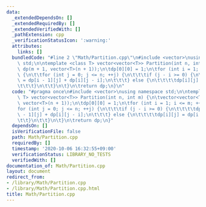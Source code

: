 ```yaml
---
data:
  _extendedDependsOn: []
  _extendedRequiredBy: []
  _extendedVerifiedWith: []
  _pathExtension: cpp
  _verificationStatusIcon: ':warning:'
  attributes:
    links: []
  bundledCode: "#line 2 \"Math/Partition.cpp\"\n#include <vector>\nusing namespace\
    \ std;\n\ntemplate <class T> vector<vector<T>> Partition(int n, int m) {\n\tvector<vector<T>>\
    \ dp(m + 1, vector<T>(n + 1));\n\tdp[0][0] = 1;\n\tfor (int i = 1; i <= m; ++i)\
    \ {\n\t\tfor (int j = 0; j <= n; ++j) {\n\t\t\tif (j - i >= 0) {\n\t\t\t\tdp[i][j]\
    \ = dp[i - 1][j] + dp[i][j - i];\n\t\t\t} else {\n\t\t\t\tdp[i][j] = dp[i - 1][j];\n\
    \t\t\t}\n\t\t}\n\t}\n\treturn dp;\n}\n"
  code: "#pragma once\n#include <vector>\nusing namespace std;\n\ntemplate <class\
    \ T> vector<vector<T>> Partition(int n, int m) {\n\tvector<vector<T>> dp(m + 1,\
    \ vector<T>(n + 1));\n\tdp[0][0] = 1;\n\tfor (int i = 1; i <= m; ++i) {\n\t\t\
    for (int j = 0; j <= n; ++j) {\n\t\t\tif (j - i >= 0) {\n\t\t\t\tdp[i][j] = dp[i\
    \ - 1][j] + dp[i][j - i];\n\t\t\t} else {\n\t\t\t\tdp[i][j] = dp[i - 1][j];\n\t\
    \t\t}\n\t\t}\n\t}\n\treturn dp;\n}"
  dependsOn: []
  isVerificationFile: false
  path: Math/Partition.cpp
  requiredBy: []
  timestamp: '2020-10-06 16:32:55+09:00'
  verificationStatus: LIBRARY_NO_TESTS
  verifiedWith: []
documentation_of: Math/Partition.cpp
layout: document
redirect_from:
- /library/Math/Partition.cpp
- /library/Math/Partition.cpp.html
title: Math/Partition.cpp
---
```


